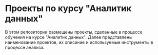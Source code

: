 # Проекты по курсу "Аналитик данных"
В этом репозитории размещены проекты, сделанные в процессе обучения на курсе "Аналитик данных". 
Далее представлены наименование проектов, их описание и используемые инструменты в процессе анализа.
